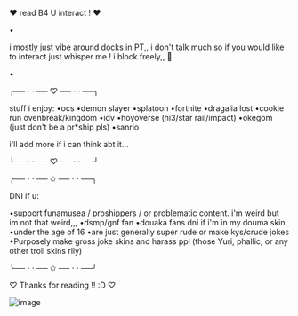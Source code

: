 ♥︎  read B4 U interact ! ♥︎

•

i mostly just vibe around docks in PT,, i don't talk much so if you would like to interact just whisper me ! i block freely,, 🫡

•

╭── ⋅ ⋅ ── ♡ ── ⋅ ⋅ ──╮

stuff i enjoy:
•ocs
•demon slayer 
•splatoon
•fortnite
•dragalia lost
•cookie run ovenbreak/kingdom
•idv
•hoyoverse (hi3/star rail/impact)
•okegom (just don't be a pr*ship pls)
•sanrio

i'll add more if i can think abt it…

╰── ⋅ ⋅ ── ♡ ── ⋅ ⋅ ──╯



╭── ⋅ ⋅ ── ✩ ── ⋅ ⋅ ──╮

DNI if u:

•support funamusea / proshippers / or problematic content. i'm weird but im not that weird,,,
•dsmp/gnf fan
•douaka fans dni if i'm in my douma skin
 •under the age of 16
•are just generally super rude or make kys/crude jokes
 •Purposely make gross joke skins and harass ppl (those Yuri, phallic, or any other troll skins rlly)
 
╰── ⋅ ⋅ ── ✩ ── ⋅ ⋅ ──╯

♡ Thanks for reading !! :D ♡

![image](https://github.com/user-attachments/assets/ce1b2b11-27e5-4b9c-a1f2-f1e96392b0dd)



<!--
**flowerbabiie/flowerbabiie** is a ✨ _special_ ✨ repository because its `README.md` (this file) appears on your GitHub profile.

Here are some ideas to get you started:

- 🔭 I’m currently working on ...
- 🌱 I’m currently learning ...
- 👯 I’m looking to collaborate on ...
- 🤔 I’m looking for help with ...
- 💬 Ask me about ...
- 📫 How to reach me: ...
- 😄 Pronouns: ...
- ⚡ Fun fact: ...
-->
